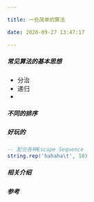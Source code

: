 ```yaml
---

title: 一些简单的算法

date: 2020-09-27 13:47:17

---
```

##### 常见算法的基本思想

- 分治
- 递归
- 

##### 不同的排序 



##### 好玩的
```lua
-- 配合各种Escape Sequence
string.rep('hahaha\t', 10)
```
##### 相关介绍



##### 参考
